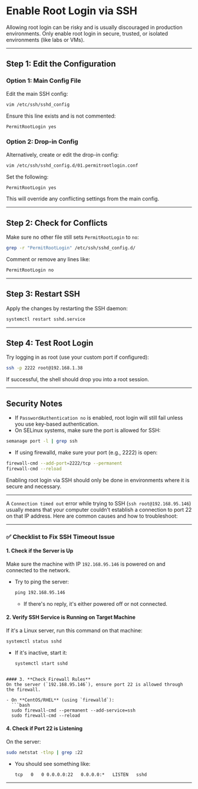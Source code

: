 
# Enable Root Login via SSH

Allowing root login can be risky and is usually discouraged in production environments. Only enable root login in secure, trusted, or isolated environments (like labs or VMs).

---

## Step 1: Edit the Configuration

### Option 1: Main Config File

Edit the main SSH config:

```bash
vim /etc/ssh/sshd_config
```

Ensure this line exists and is not commented:

```bash
PermitRootLogin yes
```

### Option 2: Drop-in Config

Alternatively, create or edit the drop-in config:

```bash
vim /etc/ssh/sshd_config.d/01.permitrootlogin.conf
```

Set the following:

```bash
PermitRootLogin yes
```

This will override any conflicting settings from the main config.

---

## Step 2: Check for Conflicts

Make sure no other file still sets `PermitRootLogin` to `no`:

```bash
grep -r "PermitRootLogin" /etc/ssh/sshd_config.d/
```

Comment or remove any lines like:

```bash
PermitRootLogin no
```

---

## Step 3: Restart SSH

Apply the changes by restarting the SSH daemon:

```bash
systemctl restart sshd.service
```

---

## Step 4: Test Root Login

Try logging in as root (use your custom port if configured):

```bash
ssh -p 2222 root@192.168.1.38
```

If successful, the shell should drop you into a root session.

---

## Security Notes

- If `PasswordAuthentication no` is enabled, root login will still fail unless you use key-based authentication.
- On SELinux systems, make sure the port is allowed for SSH:

```bash
semanage port -l | grep ssh
```

- If using firewalld, make sure your port (e.g., 2222) is open:

```bash
firewall-cmd --add-port=2222/tcp --permanent
firewall-cmd --reload
```

Enabling root login via SSH should only be done in environments where it is secure and necessary.

---
A `Connection timed out` error while trying to SSH (`ssh root@192.168.95.146`) usually means that your computer couldn't establish a connection to port 22 on that IP address. Here are common causes and how to troubleshoot:

---

### ✅ **Checklist to Fix SSH Timeout Issue**

#### 1. **Check if the Server is Up**
Make sure the machine with IP `192.168.95.146` is powered on and connected to the network.

- Try to ping the server:
  ```cmd
  ping 192.168.95.146
  ```
  - If there's no reply, it's either powered off or not connected.

#### 2. **Verify SSH Service is Running on Target Machine**
If it's a Linux server, run this command on that machine:
```bash
systemctl status sshd
```
- If it's inactive, start it:
  ```bash
  systemctl start sshd
```

#### 3. **Check Firewall Rules**
On the server (`192.168.95.146`), ensure port 22 is allowed through the firewall.

- On **CentOS/RHEL** (using `firewalld`):
  ```bash
  sudo firewall-cmd --permanent --add-service=ssh
  sudo firewall-cmd --reload
  ```

#### 4. **Check if Port 22 is Listening**
On the server:
```bash
sudo netstat -tlnp | grep :22
```
- You should see something like:
  ```
  tcp   0   0 0.0.0.0:22   0.0.0.0:*   LISTEN   sshd
  ```

---
